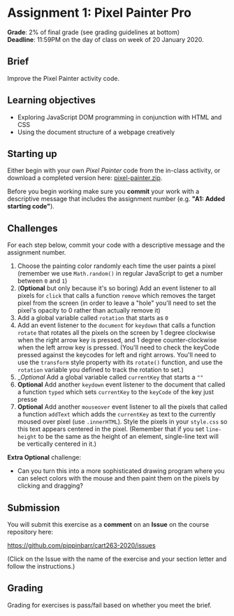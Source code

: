 # Assignment 1: Pixel Painter Pro

__Grade__: 2% of final grade (see grading guidelines at bottom)  
__Deadline__: 11:59PM on the day of class on week of 20 January 2020.

## Brief

Improve the Pixel Painter activity code.

## Learning objectives

- Exploring JavaScript DOM programming in conjunction with HTML and CSS
- Using the document structure of a webpage creatively

## Starting up

Either begin with your own _Pixel Painter_ code from the in-class activity, or download a completed version here: [pixel-painter.zip](https://github.com/pippinbarr/cart263-2020/raw/master/activities/dom/pixel-painter.zip).

Before you begin working make sure you __commit__ your work with a descriptive message that includes the assignment number (e.g. __"A1: Added starting code"__).

## Challenges

For each step below, commit your code with a descriptive message and the assignment number.

1. Choose the painting color randomly each time the user paints a pixel (remember we use `Math.random()` in regular JavaScript to get a number between `0` and `1`)
2. (__Optional__ but only because it's so boring) Add an event listener to all pixels for `click` that calls a function `remove` which removes the target pixel from the screen (in order to leave a "hole" you'll need to set the pixel's opacity to 0 rather than actually remove it)
3. Add a global variable called `rotation` that starts as `0`
4. Add an event listener to the `document` for `keydown` that calls a function `rotate` that rotates all the pixels on the screen by 1 degree clockwise when the right arrow key is pressed, and 1 degree counter-clockwise when the left arrow key is pressed. (You'll need to check the keyCode pressed against the keycodes for left and right arrows. You'll need to use the `transform` style property with its `rotate()` function, and use the `rotation` variable you defined to track the rotation to set.)
5. __Optional_ Add a global variable called `currentKey` that starts a `""`
6. __Optional__ Add another `keydown` event listener to the document that called a function `typed` which sets `currentKey` to the `keyCode` of the key just presse
7. __Optional__ Add another `mouseover` event listener to all the pixels that called a function `addText` which adds the `currentKey` as text to the currently moused over pixel (use `.innerHTML`). Style the pixels in your `style.css` so this text appears centered in the pixel. (Remember that if you set `line-height` to be the same as the height of an element, single-line text will be vertically centered in it.)

__Extra Optional__ challenge:
- Can you turn this into a more sophisticated drawing program where you can select colors with the mouse and then paint them on the pixels by clicking and dragging?

## Submission

You will submit this exercise as a __comment__ on an __Issue__ on the course repository here:

https://github.com/pippinbarr/cart263-2020/issues

(Click on the Issue with the name of the exercise and your section letter and follow the instructions.)


## Grading

Grading for exercises is pass/fail based on whether you meet the brief.
